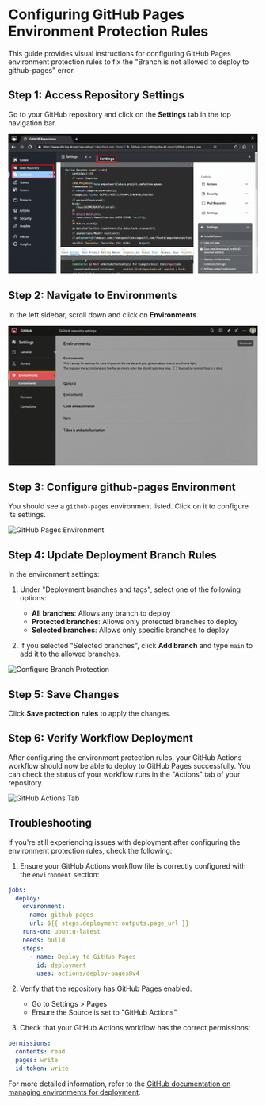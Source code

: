 # Configuring GitHub Pages Environment Protection Rules

This guide provides visual instructions for configuring GitHub Pages environment protection rules to fix the "Branch is not allowed to deploy to github-pages" error.

## Step 1: Access Repository Settings

Go to your GitHub repository and click on the **Settings** tab in the top navigation bar.

![GitHub Repository Settings Tab](https://raw.githubusercontent.com/thrivingmindfulways/web-fortuners/main/public/images/github-settings-tab.png)

## Step 2: Navigate to Environments

In the left sidebar, scroll down and click on **Environments**.

![GitHub Environments Settings](https://raw.githubusercontent.com/thrivingmindfulways/web-fortuners/main/public/images/github-environments-menu.png)

## Step 3: Configure github-pages Environment

You should see a `github-pages` environment listed. Click on it to configure its settings.

![GitHub Pages Environment](https://raw.githubusercontent.com/thrivingmindfulways/web-fortuners/main/public/images/github-pages-environment.png)

## Step 4: Update Deployment Branch Rules

In the environment settings:

1. Under "Deployment branches and tags", select one of the following options:
   - **All branches**: Allows any branch to deploy
   - **Protected branches**: Allows only protected branches to deploy
   - **Selected branches**: Allows only specific branches to deploy

2. If you selected "Selected branches", click **Add branch** and type `main` to add it to the allowed branches.

![Configure Branch Protection](https://raw.githubusercontent.com/thrivingmindfulways/web-fortuners/main/public/images/github-branch-protection.png)

## Step 5: Save Changes

Click **Save protection rules** to apply the changes.

## Step 6: Verify Workflow Deployment

After configuring the environment protection rules, your GitHub Actions workflow should now be able to deploy to GitHub Pages successfully. You can check the status of your workflow runs in the "Actions" tab of your repository.

![GitHub Actions Tab](https://raw.githubusercontent.com/thrivingmindfulways/web-fortuners/main/public/images/github-actions-tab.png)

## Troubleshooting

If you're still experiencing issues with deployment after configuring the environment protection rules, check the following:

1. Ensure your GitHub Actions workflow file is correctly configured with the `environment` section:

```yaml
jobs:
  deploy:
    environment:
      name: github-pages
      url: ${{ steps.deployment.outputs.page_url }}
    runs-on: ubuntu-latest
    needs: build
    steps:
      - name: Deploy to GitHub Pages
        id: deployment
        uses: actions/deploy-pages@v4
```

2. Verify that the repository has GitHub Pages enabled:
   - Go to Settings > Pages
   - Ensure the Source is set to "GitHub Actions"

3. Check that your GitHub Actions workflow has the correct permissions:

```yaml
permissions:
  contents: read
  pages: write
  id-token: write
```

For more detailed information, refer to the [GitHub documentation on managing environments for deployment](https://docs.github.com/en/actions/managing-workflow-runs-and-deployments/managing-deployments/managing-environments-for-deployment).